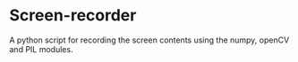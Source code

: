 # Screen-recorder
A python script for recording the screen contents using the numpy, openCV and PIL modules.
